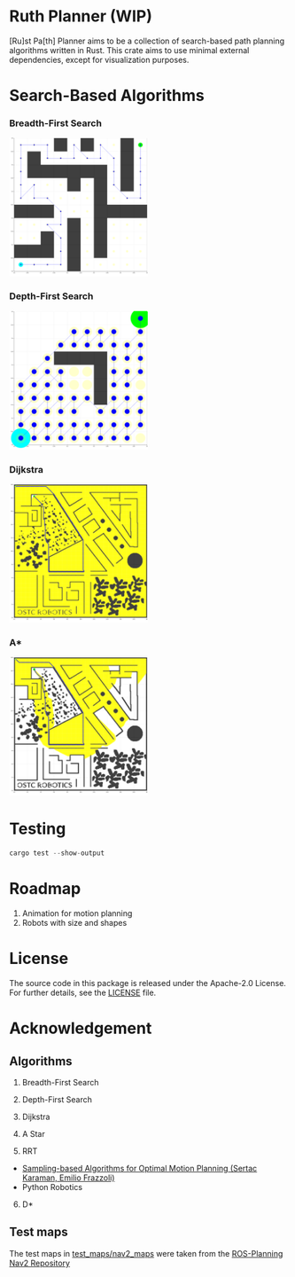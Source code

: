 # Ruth Planner (WIP)
[Ru]st Pa[th] Planner aims to be a collection of search-based path planning algorithms written in Rust.
This crate aims to use minimal external dependencies, except for visualization purposes.

# Search-Based Algorithms

### Breadth-First Search
<img src="test_maps/planners/bfs/test_plan1.png" width="250">

### Depth-First Search
<img src="test_maps/planners/dfs/test_plan3.png" width="250">

### Dijkstra
<img src="test_maps/planners/dijkstra/test_plan_ros2.png" width="250">

### A*
<img src="test_maps/planners/a_star/test_plan_ros2.png" width="250">

# Testing
```rust 
cargo test --show-output
```

# Roadmap

1. Animation for motion planning
2. Robots with size and shapes

# License

The source code in this package is released under the Apache-2.0 License. For further details, see the [LICENSE](LICENSE) file.

# Acknowledgement

## Algorithms

1. Breadth-First Search

2. Depth-First Search 

3. Dijkstra

4. A Star

5. RRT
- [Sampling-based Algorithms for Optimal Motion Planning (Sertac Karaman, Emilio Frazzoli)](https://citeseerx.ist.psu.edu/viewdoc/download?doi=10.1.1.419.5503&rep=rep1&type=pdf)
- Python Robotics

6. D* 


## Test maps

The test maps in [test_maps/nav2_maps](test_maps/nav2_maps) were taken from the [ROS-Planning Nav2 Repository](https://github.com/ros-planning/navigation2)

